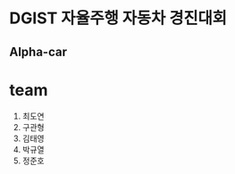 DGIST 자율주행 자동차 경진대회
=============
Alpha-car
---------------

# team
1. 최도연
2. 구관형
3. 김태영
4. 박규열
5. 정준호
